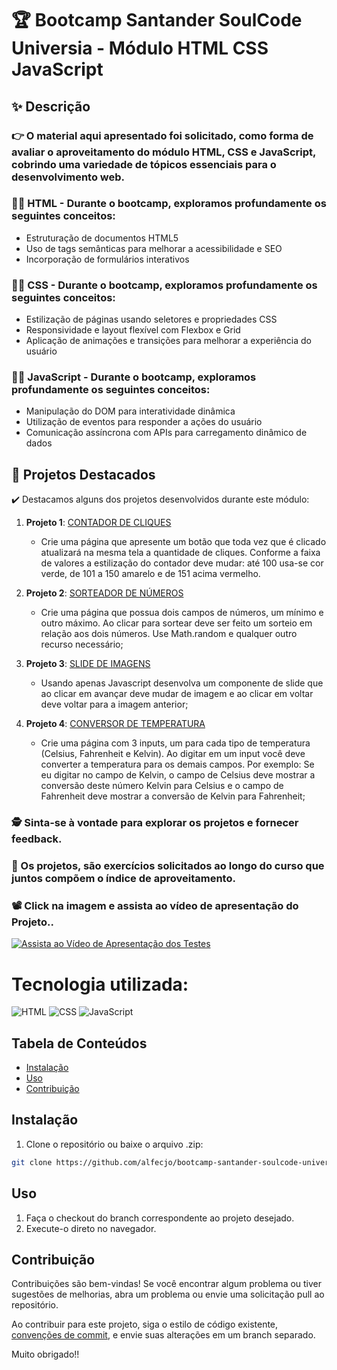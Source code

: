 # 🏆 Bootcamp Santander SoulCode Universia - Módulo HTML CSS JavaScript

## ✨ Descrição

### 👉 O material aqui apresentado foi solicitado, como forma de avaliar o aproveitamento do módulo HTML, CSS e JavaScript, cobrindo uma variedade de tópicos essenciais para o desenvolvimento web. 

### 👨‍💻 HTML - Durante o bootcamp, exploramos profundamente os seguintes conceitos:
- Estruturação de documentos HTML5
- Uso de tags semânticas para melhorar a acessibilidade e SEO
- Incorporação de formulários interativos

### 👨‍💻 CSS - Durante o bootcamp, exploramos profundamente os seguintes conceitos:
- Estilização de páginas usando seletores e propriedades CSS
- Responsividade e layout flexível com Flexbox e Grid
- Aplicação de animações e transições para melhorar a experiência do usuário

### 👨‍💻 JavaScript - Durante o bootcamp, exploramos profundamente os seguintes conceitos:
- Manipulação do DOM para interatividade dinâmica
- Utilização de eventos para responder a ações do usuário
- Comunicação assíncrona com APIs para carregamento dinâmico de dados

## 🚀 Projetos Destacados

✔️ Destacamos alguns dos projetos desenvolvidos durante este módulo:

1. **Projeto 1**: [CONTADOR DE CLIQUES](desafio-01/index-01.html)
   - Crie uma página que apresente um botão que toda vez que é clicado atualizará na mesma tela a quantidade de cliques. Conforme a faixa de valores a estilização do contador deve mudar: até 100 usa-se cor verde, de 101 a 150 amarelo e de 151 acima vermelho.

2. **Projeto 2**: [SORTEADOR DE NÚMEROS](desafio-02/index-02.html)
   - Crie uma página que possua dois campos de números, um mínimo e outro máximo. Ao clicar para sortear deve ser feito um sorteio em relação aos dois números. Use Math.random e qualquer outro recurso necessário;

3. **Projeto 3**: [SLIDE DE IMAGENS](desafio-03/index-03.html)
   - Usando apenas Javascript desenvolva um componente de slide que ao clicar em avançar deve mudar de imagem e ao clicar em voltar deve voltar para a imagem anterior;

4. **Projeto 4**: [CONVERSOR DE TEMPERATURA](desafio-04/index-04.html)
   - Crie uma página com 3 inputs, um para cada tipo de temperatura (Celsius, Fahrenheit e Kelvin). Ao digitar em um input você deve converter a temperatura para os demais campos. Por exemplo: Se eu digitar no campo de Kelvin, o campo de Celsius deve mostrar a conversão deste número Kelvin para Celsius e o campo de Fahrenheit deve mostrar a conversão de Kelvin para Fahrenheit;

### 🕵️ Sinta-se à vontade para explorar os projetos e fornecer feedback.

### 🎉 Os projetos, são exercícios solicitados ao longo do curso que juntos compõem o índice de aproveitamento.

### 📽️ Click na imagem e assista ao vídeo de apresentação do Projeto..     

[![Assista ao Vídeo de Apresentação dos Testes](https://img.youtube.com/vi/tsS4Mz_3ZKA/maxresdefault.jpg)](https://www.youtube.com/watch?v=tsS4Mz_3ZKA)

# Tecnologia utilizada:

![HTML](https://img.shields.io/badge/HTML-%23E34F26.svg?style=for-the-badge&logo=html5&logoColor=white)
![CSS](https://img.shields.io/badge/CSS-%231572B6.svg?style=for-the-badge&logo=css3&logoColor=white)
![JavaScript](https://img.shields.io/badge/JavaScript-%23323330.svg?style=for-the-badge&logo=javascript&logoColor=F7DF1E)

## Tabela de Conteúdos

- [Instalação](#Instalação)
- [Uso](#Uso)
- [Contribuição](#Contribuição)

## Instalação

1. Clone o repositório ou baixe o arquivo .zip:

```bash
git clone https://github.com/alfecjo/bootcamp-santander-soulcode-universia.git
```
## Uso

1. Faça o checkout do branch correspondente ao projeto desejado.
2. Execute-o direto no navegador.

## Contribuição

Contribuições são bem-vindas! Se você encontrar algum problema ou tiver sugestões de melhorias, abra um problema ou envie uma solicitação pull ao repositório.

Ao contribuir para este projeto, siga o estilo de código existente, [convenções de commit](https://www.conventionalcommits.org/en/v1.0.0/), e envie suas alterações em um branch separado.

Muito obrigado!!

